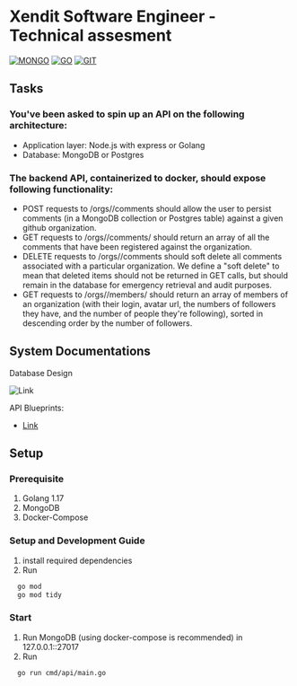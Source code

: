 # Xendit Software Engineer - Technical assesment

[![MONGO](https://img.shields.io/badge/MongoDB-4EA94B?style=for-the-badge&logo=mongodb&logoColor=white)](-)
[![GO](https://img.shields.io/badge/Go-00ADD8?style=for-the-badge&logo=go&logoColor=white)](-)
[![GIT](https://img.shields.io/badge/GIT-E44C30?style=for-the-badge&logo=git&logoColor=white)](-)

## Tasks
### You've been asked to spin up an API on the following architecture:
- Application layer: Node.js with express or Golang 
- Database: MongoDB or Postgres
### The backend API, containerized to docker, should expose following functionality:
- POST requests to /orgs/<org-name>/comments should allow the user to persist
  comments (in a MongoDB collection or Postgres table) against a given github
  organization.
- GET requests to /orgs/<org-name>/comments/ should return an array of all the
  comments that have been registered against the organization.
- DELETE requests to /orgs/<org-name>/comments should soft delete all comments
  associated with a particular organization. We define a "soft delete" to mean that deleted
  items should not be returned in GET calls, but should remain in the database for
  emergency retrieval and audit purposes.
- GET requests to /orgs/<org-name>/members/ should return an array of members of an
  organization (with their login, avatar url, the numbers of followers they have, and the number of people they're following), sorted in descending order by the number
  of followers.

## System Documentations

Database Design

![Link](https://lh5.googleusercontent.com/6d4fj-4IyUe-uxeXz4kHVu-v-LBN8MZZOV5-o5P_9d0YPBmC5xbCp7xAvq1_KcYpGCsAXS18S1j1LA)

[//]: # (https://lh3.googleusercontent.com/fife/AAWUweWVOOqlTT6mTrk4SMv2apq56-MVDLOwLB6liCMVgdXuwJBKasNS_Vf04iQLx9zRkUAke4p9kdS0S1dcO9LvmsmBXBCxJLV-0pLVnNXbkZsSG0rlWWVAJ0Sz0Ufw2D8qMyfmCH-NeGvHBIfdSKXTNiVgaRpd9CDOtSGucBg_vg0HZX5wURhjnQxnEc30F1VUpcfbOQN-e7kM3fSLVYGkf6FbUEmBc1Gf9kKa796cBE5SSovG1p7RHj-IeAlriQ66BROfTz05m56ETLzrD480qPUEuXAK-Pq1zE5LIT5-XZsdY_VJ-C8BOu_N186WsP2hzqVFAGmNoa0IECS3AZDxLoqiDPGhYf3nYWA-LcAo2tKUIEAqRL4ZVcoCEAcJ5Bp3D945i70BZEifNfQm3vSSUi28IrTsGvOxW6LOEbwcaMrRogMpXgwDCYurVuw4kvyi9fp2qVTgshu2ixRDFUdRl1C36EeG5qagJRNtje1xVi1GUvzsV5Ck3jkVC0cPmYm22fl1MDmK-v0gZZNIlEcqjl1v_qZ0YgSImkZE9StEZYNg3biEZkSaR_2W605y-0PycLYZ4aVLeh3Hea15yp9wopAIDXKgNxK_ZWZfoZSavJGYQtJPU6feuvKctAD2koIs67j7uDQb0nsaQdBeRvqRY7-dnV6c5-Da4OxQh3kXkhogZbbB3l6DqVJnvueznfIL1n9E3Wht75hkKfOL6yY5scnGTeTJG6CiAdavDmCTZ88hnGUNLoWfbBOQKrWUsmTwvQZP8kKfEEcVEsR-2H84ZQK4rviHEUZ8ATdBli3VdjsYBIx70X0z8uhF=w1366-h663)
API Blueprints:

- [Link]()

## Setup

### Prerequisite

1. Golang 1.17
2. MongoDB
3. Docker-Compose

### Setup and Development Guide

1. install required dependencies
2. Run
```bash
  go mod
  go mod tidy
```

### Start
1. Run MongoDB (using docker-compose is recommended) in 127.0.0.1::27017
2. Run
```bash
  go run cmd/api/main.go
```
